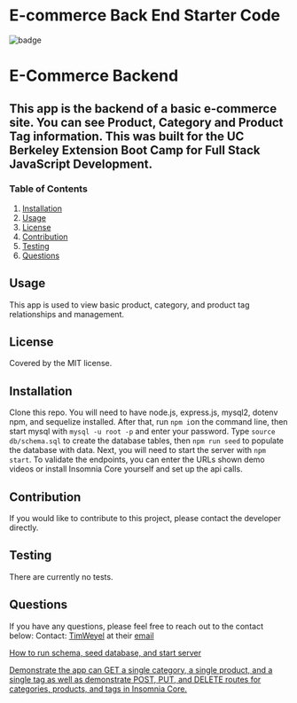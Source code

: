 # E-commerce Back End Starter Code

![badge](https://img.shields.io/badge/license-MIT-brightgreen)

# E-Commerce Backend

## This app is the backend of a basic e-commerce site. You can see Product, Category and Product Tag information. This was built for the UC Berkeley Extension Boot Camp for Full Stack JavaScript Development.

### Table of Contents
1. [Installation](#installation)
2. [Usage](#usage)
3. [License](#license)
4. [Contribution](#contribution)
5. [Testing](#testing)
6. [Questions](#questions)

## Usage
This app is used to view basic product, category, and product tag relationships and management. 

## License
Covered by the MIT license.

## Installation
Clone this repo. You will need to have node.js, express.js, mysql2, dotenv npm, and sequelize installed. After that, run `npm i`on the command line, then start mysql with `mysql -u root -p` and enter your password. Type `source db/schema.sql` to create the database tables, then `npm run seed` to populate the database with data. Next, you will need to start the server with `npm start`. To validate the endpoints, you can enter the URLs shown demo videos or install Insomnia Core yourself and set up the api calls.

## Contribution
If you would like to contribute to this project, please contact the developer directly.

## Testing
There are currently no tests.

## Questions
If you have any questions, please feel free to reach out to the contact below:
Contact: 
[TimWeyel](https://github.com/TimWeyel) at their [email](mailto:%20tweyel@gmail.com) </br>


[How to run schema, seed database, and start server](https://drive.google.com/file/d/1IyZtoq5a6nYAucUnV_jJ0WqPvwQ9IdYi/view)


[Demonstrate the app can GET a single category, a single product, and a single tag as well as demonstrate POST, PUT, and DELETE routes for categories, products, and tags in Insomnia Core.](https://drive.google.com/file/d/1fhQNjIis43yxHQzOLKxKYUy43XrTTxrO/view)